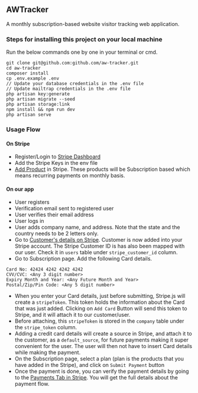 ## AWTracker

A monthly subscription-based website visitor tracking web application.

### Steps for installing this project on your local machine

Run the below commands one by one in your terminal or cmd.

```
git clone git@github.com:github.com/aw-tracker.git
cd aw-tracker
composer install
cp .env.example .env
// Update your database credentials in the .env file
// Update mailtrap credentials in the .env file
php artisan key:generate
php artisan migrate --seed
php artisan storage:link
npm install && npm run dev
php artisan serve
```


### Usage Flow

#### On Stripe

- Register/Login to [Stripe Dashboard](https://dashboard.stripe.com/login)
- Add the Stripe Keys in the env file
- [Add Product](https://dashboard.stripe.com/test/products/create) in Stripe. These products will be Subscription based which means recurring payments on monthly basis.

#### On our app

- User registers
- Verification email sent to registered user
- User verifies their email address
- User logs in
- User adds company name, and address. Note that the state and the country needs to be 2 letters only.
- Go to [Customer's details on Stripe](https://dashboard.stripe.com/test/customers). Customer is now added into your Stripe account. The Stripe Customer ID is has also been mapped with our user. Check it in `users` table under `stripe_customer_id` column.
- Go to Subscription page. Add the following Card details.
```
Card No: 42424 4242 4242 4242
CVV/CVC: <Any 3 digit number>
Expiry Month and Year: <Any Future Month and Year>
Postal/Zip/Pin Code: <Any 5 digit number>
```
- When you enter your Card details, just before submitting, Stripe.js will create a `stripeToken`. This token holds the information about the Card that was just added. Clicking on `Add Card` Button will send this token to Stripe, and it will attach it to our customer/user.
- Before attaching, this `stripeToken` is stored in the `company` table under the `stripe_token` column.
- Adding a credit card details will create a source in Stripe, and attach it to the customer, as a `default_source`, for future payments making it super convenient for the user. The user will then not have to insert Card details while making the payment.
- On the Subscription page, select a plan (plan is the products that you have added in the Stripe), and click on `Submit Payment` button
- Once the payment is done, you can verify the payment details by going to the [Payments Tab in Stripe](https://dashboard.stripe.com/test/payments). You will get the full details about the payment flow.
